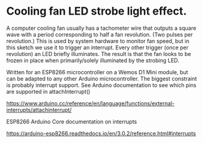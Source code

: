 # Cooling fan LED strobe light effect.
A computer cooling fan usually has a tachometer wire that outputs a square
wave with a period corresponding to half a fan revolution. (Two pulses per
revolution.) This is used by system hardware to monitor fan speed, but in
this sketch we use it to trigger an interrupt. Every other trigger (once 
per revolution) an LED briefly illuminates. The result is that the fan
looks to be frozen in place when primarily/solely illuminated by the strobing
LED.

Written for an ESP8266 microcontroller on a Wemos D1 Mini module, but can
be adapted to any other Arduino microcontroller. The biggest constraint is
probably interrupt support. See Arduino documentation to see which pins
are supported in attachInterrupt()

https://www.arduino.cc/reference/en/language/functions/external-interrupts/attachinterrupt/

ESP8266 Arduino Core documentation on interrupts

https://arduino-esp8266.readthedocs.io/en/3.0.2/reference.html#interrupts
